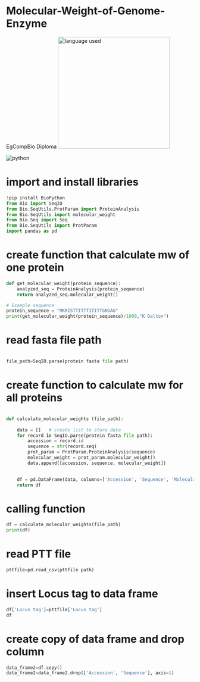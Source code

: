 # Molecular-Weight-of-Genome-Enzyme
EgCompBio Diploma
<img src="docs/source/mypy_light.svg" alt="language used" width="300px"/>

![python](https://github.com/user-attachments/assets/9444fa14-9129-4e0c-97a5-5fe1a81a663d)
# import and install libraries

```python
!pip install BioPython
from Bio import SeqIO
from Bio.SeqUtils.ProtParam import ProteinAnalysis
from Bio.SeqUtils import molecular_weight
from Bio.Seq import Seq
from Bio.SeqUtils import ProtParam
import pandas as pd
```
# create function that calculate mw of one protein
```python
def get_molecular_weight(protein_sequence):
    analyzed_seq = ProteinAnalysis(protein_sequence)
    return analyzed_seq.molecular_weight()

# Example sequence
protein_sequence = "MKRISTTITTTITITTGNGAG"
print(get_molecular_weight(protein_sequence)/1000,"K Dalton")
```

# read fasta file path
```python

file_path=SeqIO.parse(protein fasta file path)
```
# create function to calculate mw for all proteins
```python

def calculate_molecular_weights (file_path):
 
    data = []   # create list to store data
    for record in SeqIO.parse(protein fasta file path):
        accession = record.id
        sequence = str(record.seq)
        prot_param = ProtParam.ProteinAnalysis(sequence)
        molecular_weight = prot_param.molecular_weight()
        data.append([accession, sequence, molecular_weight])
        

    df = pd.DataFrame(data, columns=['Accession', 'Sequence', 'MolecularWeight(dalton)'])  # create data frame to store variables
    return df
```
# calling function
```python
df = calculate_molecular_weights(file_path)
print(df)
```
# read PTT file
```python
pttfile=pd.read_csv(pttfile path)
```
# insert Locus tag to data frame
```python
df['Locus tag']=pttfile['Locus tag']
df
```
# create copy of data frame and drop column
```python
data_frame2=df.copy()
data_frame2=data_frame2.drop(['Accession', 'Sequence'], axis=1)
```




